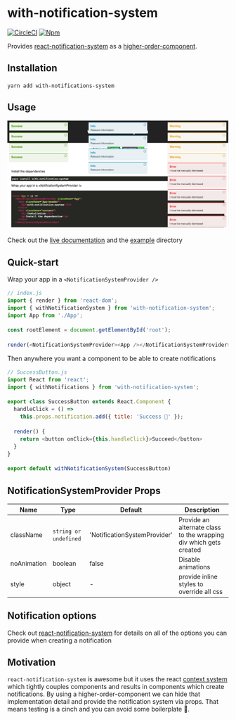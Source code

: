 # with-notification-system

[![CircleCI](https://circleci.com/gh/Dean177/with-notification-system.svg?style=svg)](https://circleci.com/gh/Dean177/with-notification-system)
[![Npm](https://badge.fury.io/js/with-notification-system.svg)](https://www.npmjs.com/package/with-notification-system)

Provides [react-notification-system](https://github.com/igorprado/react-notification-system) as a [higher-order-component](https://facebook.github.io/react/docs/higher-order-components.html).

## Installation

`yarn add with-notifications-system`

## Usage

![Image of Yaktocat](example/example-screenshot.png)

Check out the [live documentation](https://dean177.github.io/with-notification-system/) and the [example](https://github.com/Dean177/with-url-state/tree/master/example) directory

## Quick-start

Wrap your app in a `<NotificationSystemProvider />`
```javascript
// index.js
import { render } from 'react-dom';
import { withNotificationSystem } from 'with-notification-system';
import App from './App';

const rootElement = document.getElementById('root');

render(<NotificationSystemProvider><App /></NotificationSystemProvider>, rootElement);
```

Then anywhere you want a component to be able to create notifications
```javascript
// SuccessButton.js
import React from 'react';
import { withNotifications } from 'with-notification-system';

export class SuccessButton extends React.Component {
  handleClick = () =>
    this.props.notification.add({ title: 'Success 🎉' });

  render() {
    return <button onClick={this.handleClick}>Succeed</button>
  }
}

export default withNotificationSystem(SuccessButton)
```

## NotificationSystemProvider Props

| Name         | Type            | Default   | Description |
|------------  |---------------  |---------- |-----------  |
| className | `string or undefined` | 'NotificationSystemProvider' | Provide an alternate class to the wrapping div which gets created                                                                                                                                                  |
| noAnimation | boolean | false | Disable animations |
| style | object | - | provide inline styles to override all css |

## Notification options

Check out [react-notification-system](https://github.com/igorprado/react-notification-system/blob/master/README.md#creating-a-notification) for details on all of the options you can provide when creating a notification


## Motivation

`react-notification-system` is awesome but it uses the react [context system](https://reactjs.org/docs/context.html) which tightly couples components and results in components which create notifications. By using a higher-order-component we can hide that implementation detail and provide the notification system via props. That means testing is a cinch and you can avoid some boilerplate 🎉.
